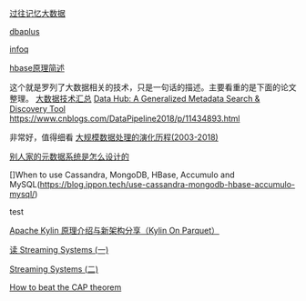 
[过往记忆大数据](https://www.iteblog.com/)

[dbaplus](https://dbaplus.cn/)

[infoq](https://www.infoq.cn/)

[hbase原理简述](http://www.nosqlnotes.com/)

这个就是罗列了大数据相关的技术，只是一句话的描述。主要看重的是下面的论文整理。
[大数据技术汇总](https://www.iteblog.com/archives/2607.html#i-23)
[Data Hub: A Generalized Metadata Search & Discovery Tool](https://engineering.linkedin.com/blog/2019/data-hub)
https://www.cnblogs.com/DataPipeline2018/p/11434893.html

非常好，值得细看
[大规模数据处理的演化历程(2003-2018)](https://www.iteblog.com/archives/2430.html)

[别人家的元数据系统是怎么设计的](https://cloud.tencent.com/developer/article/1135920)

[]When to use Cassandra, MongoDB, HBase, Accumulo and MySQL(https://blog.ippon.tech/use-cassandra-mongodb-hbase-accumulo-mysql/)

[](https://www.baeldung.com/jdo)
test


[Apache Kylin 原理介绍与新架构分享（Kylin On Parquet）](https://www.infoq.cn/article/vOrjsJCgVAVPim5hsj6p)

[读 Streaming Systems (一)](https://zhuanlan.zhihu.com/p/93522239)

[Streaming Systems (二)](https://zhuanlan.zhihu.com/p/96501276)

[How to beat the CAP theorem](http://nathanmarz.com/blog/how-to-beat-the-cap-theorem.html)
